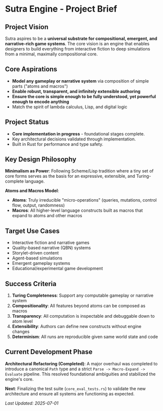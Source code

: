 # Sutra Engine - Project Brief

## Project Vision

Sutra aspires to be a **universal substrate for compositional, emergent, and narrative-rich game systems**. The core vision is an engine that enables designers to build everything from interactive fiction to deep simulations from a minimal, maximally compositional core.

## Core Aspirations

- **Model any gameplay or narrative system** via composition of simple parts ("atoms and macros")
- **Enable robust, transparent, and infinitely extensible authoring**
- **Ensure the core is simple enough to be fully understood, yet powerful enough to encode anything**
- Match the spirit of lambda calculus, Lisp, and digital logic

## Project Status

- **Core implementation in progress** - foundational stages complete.
- Key architectural decisions validated through implementation.
- Built in Rust for performance and type safety.

## Key Design Philosophy

**Minimalism as Power**: Following Scheme/Lisp tradition where a tiny set of core forms serves as the basis for an expressive, extensible, and Turing-complete language.

**Atoms and Macros Model**:

- **Atoms**: Truly irreducible "micro-operations" (queries, mutations, control flow, output, randomness)
- **Macros**: All higher-level language constructs built as macros that expand to atoms and other macros

## Target Use Cases

- Interactive fiction and narrative games
- Quality-based narrative (QBN) systems
- Storylet-driven content
- Agent-based simulations
- Emergent gameplay systems
- Educational/experimental game development

## Success Criteria

1. **Turing Completeness**: Support any computable gameplay or narrative system
2. **Compositionality**: All features beyond atoms can be composed as macros
3. **Transparency**: All computation is inspectable and debuggable down to atom level
4. **Extensibility**: Authors can define new constructs without engine changes
5. **Determinism**: All runs are reproducible given same world state and code

## Current Development Phase

**Architectural Refactoring (Completed)**: A major overhaul was completed to introduce a canonical `Path` type and a strict `Parse -> Macro-Expand -> Evaluate` pipeline. This resolved foundational ambiguities and stabilized the engine's core.

**Next**: Finalizing the test suite (`core_eval_tests.rs`) to validate the new architecture and ensure all systems are functioning as expected.

_Last Updated: 2025-07-01_
